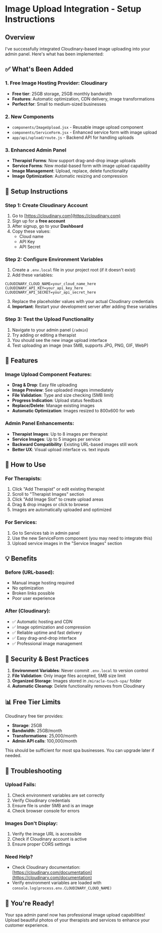 # Image Upload Integration - Setup Instructions

## Overview

I've successfully integrated Cloudinary-based image uploading into your admin panel. Here's what has been implemented:

## ✅ What's Been Added

### 1. **Free Image Hosting Provider: Cloudinary**

- **Free tier**: 25GB storage, 25GB monthly bandwidth
- **Features**: Automatic optimization, CDN delivery, image transformations
- **Perfect for**: Small to medium-sized businesses

### 2. **New Components**

- `components/ImageUpload.jsx` - Reusable image upload component
- `components/ServiceForm.jsx` - Enhanced service form with image upload
- `app/api/upload/route.js` - Backend API for handling uploads

### 3. **Enhanced Admin Panel**

- **Therapist Forms**: Now support drag-and-drop image uploads
- **Service Forms**: New modal-based form with image upload capability
- **Image Management**: Upload, replace, delete functionality
- **Image Optimization**: Automatic resizing and compression

## 🚀 Setup Instructions

### Step 1: Create Cloudinary Account

1. Go to [https://cloudinary.com](https://cloudinary.com)
2. Sign up for a **free account**
3. After signup, go to your **Dashboard**
4. Copy these values:
   - Cloud name
   - API Key
   - API Secret

### Step 2: Configure Environment Variables

1. Create a `.env.local` file in your project root (if it doesn't exist)
2. Add these variables:

```env
CLOUDINARY_CLOUD_NAME=your_cloud_name_here
CLOUDINARY_API_KEY=your_api_key_here
CLOUDINARY_API_SECRET=your_api_secret_here
```

3. Replace the placeholder values with your actual Cloudinary credentials
4. **Important**: Restart your development server after adding these variables

### Step 3: Test the Upload Functionality

1. Navigate to your admin panel (`/admin`)
2. Try adding or editing a therapist
3. You should see the new image upload interface
4. Test uploading an image (max 5MB, supports JPG, PNG, GIF, WebP)

## 🔧 Features

### Image Upload Component Features:

- **Drag & Drop**: Easy file uploading
- **Image Preview**: See uploaded images immediately
- **File Validation**: Type and size checking (5MB limit)
- **Progress Indication**: Upload status feedback
- **Replace/Delete**: Manage existing images
- **Automatic Optimization**: Images resized to 800x600 for web

### Admin Panel Enhancements:

- **Therapist Images**: Up to 8 images per therapist
- **Service Images**: Up to 5 images per service
- **Backward Compatibility**: Existing URL-based images still work
- **Better UX**: Visual upload interface vs. text inputs

## 🎯 How to Use

### For Therapists:

1. Click "Add Therapist" or edit existing therapist
2. Scroll to "Therapist Images" section
3. Click "Add Image Slot" to create upload areas
4. Drag & drop images or click to browse
5. Images are automatically uploaded and optimized

### For Services:

1. Go to Services tab in admin panel
2. Use the new ServiceForm component (you may need to integrate this)
3. Upload service images in the "Service Images" section

## 💡 Benefits

### Before (URL-based):

- Manual image hosting required
- No optimization
- Broken links possible
- Poor user experience

### After (Cloudinary):

- ✅ Automatic hosting and CDN
- ✅ Image optimization and compression
- ✅ Reliable uptime and fast delivery
- ✅ Easy drag-and-drop interface
- ✅ Professional image management

## 🔐 Security & Best Practices

1. **Environment Variables**: Never commit `.env.local` to version control
2. **File Validation**: Only image files accepted, 5MB size limit
3. **Organized Storage**: Images stored in `/miracle-touch-spa/` folder
4. **Automatic Cleanup**: Delete functionality removes from Cloudinary

## 📊 Free Tier Limits

Cloudinary free tier provides:

- **Storage**: 25GB
- **Bandwidth**: 25GB/month
- **Transformations**: 25,000/month
- **Admin API calls**: 100,000/month

This should be sufficient for most spa businesses. You can upgrade later if needed.

## 🐛 Troubleshooting

### Upload Fails:

1. Check environment variables are set correctly
2. Verify Cloudinary credentials
3. Ensure file is under 5MB and is an image
4. Check browser console for errors

### Images Don't Display:

1. Verify the image URL is accessible
2. Check if Cloudinary account is active
3. Ensure proper CORS settings

### Need Help?

- Check Cloudinary documentation: [https://cloudinary.com/documentation](https://cloudinary.com/documentation)
- Verify environment variables are loaded with `console.log(process.env.CLOUDINARY_CLOUD_NAME)`

## 🎉 You're Ready!

Your spa admin panel now has professional image upload capabilities! Upload beautiful photos of your therapists and services to enhance your customer experience.
